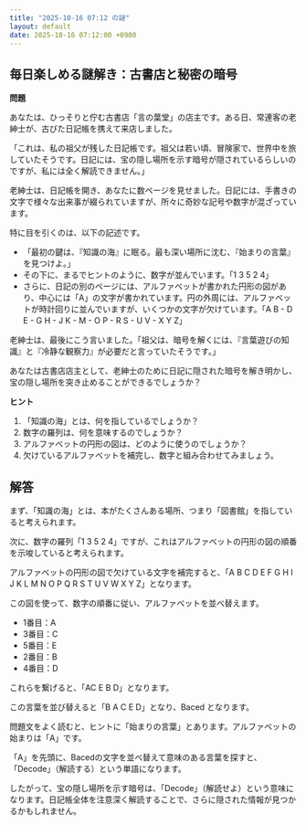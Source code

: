 ```yaml
---
title: "2025-10-16 07:12 の謎"
layout: default
date: 2025-10-16 07:12:00 +0900
---
```

## 毎日楽しめる謎解き：古書店と秘密の暗号

**問題**

あなたは、ひっそりと佇む古書店「言の葉堂」の店主です。ある日、常連客の老紳士が、古びた日記帳を携えて来店しました。

「これは、私の祖父が残した日記帳です。祖父は若い頃、冒険家で、世界中を旅していたそうです。日記には、宝の隠し場所を示す暗号が隠されているらしいのですが、私には全く解読できません。」

老紳士は、日記帳を開き、あなたに数ページを見せました。日記には、手書きの文字で様々な出来事が綴られていますが、所々に奇妙な記号や数字が混ざっています。

特に目を引くのは、以下の記述です。

*   「最初の鍵は、『知識の海』に眠る。最も深い場所に沈む、『始まりの言葉』を見つけよ。」
*   その下に、まるでヒントのように、数字が並んでいます。「1 3 5 2 4」
*   さらに、日記の別のページには、アルファベットが書かれた円形の図があり、中心には「A」の文字が書かれています。円の外周には、アルファベットが時計回りに並んでいますが、いくつかの文字が欠けています。「A B - D E - G H - J K - M - O P - R S - U V - X Y Z」

老紳士は、最後にこう言いました。「祖父は、暗号を解くには、『言葉遊びの知識』と『冷静な観察力』が必要だと言っていたそうです。」

あなたは古書店店主として、老紳士のために日記に隠された暗号を解き明かし、宝の隠し場所を突き止めることができるでしょうか？

**ヒント**

1.  「知識の海」とは、何を指しているでしょうか？
2.  数字の羅列は、何を意味するのでしょうか？
3.  アルファベットの円形の図は、どのように使うのでしょうか？
4.  欠けているアルファベットを補完し、数字と組み合わせてみましょう。

## 解答

まず、「知識の海」とは、本がたくさんある場所、つまり「図書館」を指していると考えられます。

次に、数字の羅列「1 3 5 2 4」ですが、これはアルファベットの円形の図の順番を示唆していると考えられます。

アルファベットの円形の図で欠けている文字を補完すると、「A B C D E F G H I J K L M N O P Q R S T U V W X Y Z」となります。

この図を使って、数字の順番に従い、アルファベットを並べ替えます。

*   1番目：A
*   3番目：C
*   5番目：E
*   2番目：B
*   4番目：D

これらを繋げると、「AC E B D」となります。

この言葉を並び替えると「B A C E D」となり、Baced となります。

問題文をよく読むと、ヒントに「始まりの言葉」とあります。アルファベットの始まりは「A」です。

「A」を先頭に、Bacedの文字を並べ替えて意味のある言葉を探すと、「Decode」（解読する）という単語になります。

したがって、宝の隠し場所を示す暗号は、「Decode」（解読せよ）という意味になります。日記帳全体を注意深く解読することで、さらに隠された情報が見つかるかもしれません。
